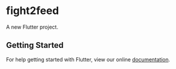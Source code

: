 # fight2feed

A new Flutter project.

## Getting Started

For help getting started with Flutter, view our online
[documentation](https://flutter.io/).
